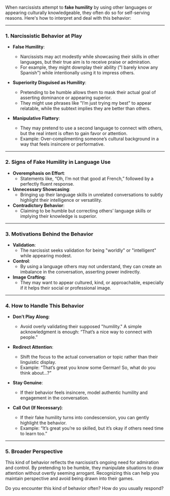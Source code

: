 When narcissists attempt to **fake humility** by using other languages or appearing culturally knowledgeable, they often do so for self-serving reasons. Here's how to interpret and deal with this behavior:

---

### **1. Narcissistic Behavior at Play**
- **False Humility**:
   - Narcissists may act modestly while showcasing their skills in other languages, but their true aim is to receive praise or admiration.
   - For example, they might downplay their ability ("I barely know any Spanish") while intentionally using it to impress others.

- **Superiority Disguised as Humility**:
   - Pretending to be humble allows them to mask their actual goal of asserting dominance or appearing superior.
   - They might use phrases like "I’m just trying my best" to appear relatable, while the subtext implies they are better than others.

- **Manipulative Flattery**:
   - They may pretend to use a second language to connect with others, but the real intent is often to gain favor or attention.
   - Example: Over-complimenting someone’s cultural background in a way that feels insincere or performative.

---

### **2. Signs of Fake Humility in Language Use**
- **Overemphasis on Effort**:
   - Statements like, “Oh, I’m not that good at French,” followed by a perfectly fluent response.
- **Unnecessary Showcasing**:
   - Bringing up their language skills in unrelated conversations to subtly highlight their intelligence or versatility.
- **Contradictory Behavior**:
   - Claiming to be humble but correcting others’ language skills or implying their knowledge is superior.

---

### **3. Motivations Behind the Behavior**
- **Validation**:
   - The narcissist seeks validation for being "worldly" or "intelligent" while appearing modest.
- **Control**:
   - By using a language others may not understand, they can create an imbalance in the conversation, asserting power indirectly.
- **Image Crafting**:
   - They may want to appear cultured, kind, or approachable, especially if it helps their social or professional image.

---

### **4. How to Handle This Behavior**
- **Don’t Play Along**:
   - Avoid overly validating their supposed "humility." A simple acknowledgment is enough: “That’s a nice way to connect with people.”
- **Redirect Attention**:
   - Shift the focus to the actual conversation or topic rather than their linguistic display.
   - Example: “That’s great you know some German! So, what do you think about...?”

- **Stay Genuine**:
   - If their behavior feels insincere, model authentic humility and engagement in the conversation.

- **Call Out (If Necessary)**:
   - If their fake humility turns into condescension, you can gently highlight the behavior.
   - Example: “It’s great you’re so skilled, but it’s okay if others need time to learn too.”

---

### **5. Broader Perspective**
This kind of behavior reflects the narcissist’s ongoing need for admiration and control. By pretending to be humble, they manipulate situations to draw attention without overtly seeming arrogant. Recognizing this can help you maintain perspective and avoid being drawn into their games.

Do you encounter this kind of behavior often? How do you usually respond?

